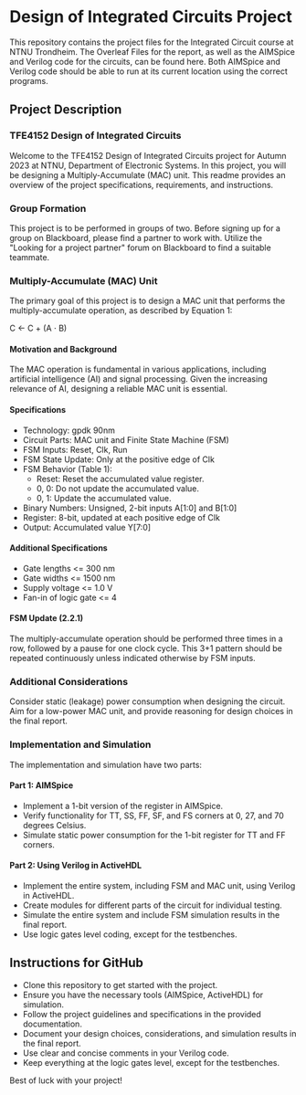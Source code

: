 # Design of Integrated Circuits Project

This repository contains the project files for the Integrated Circuit course at NTNU Trondheim. The Overleaf Files for the report, as well as the AIMSpice and Verilog code for the circuits, can be found here. Both AIMSpice and Verilog code should be able to run at its current location using the correct programs.

## Project Description

### TFE4152 Design of Integrated Circuits

Welcome to the TFE4152 Design of Integrated Circuits project for Autumn 2023 at NTNU, Department of Electronic Systems. In this project, you will be designing a Multiply-Accumulate (MAC) unit. This readme provides an overview of the project specifications, requirements, and instructions.

### Group Formation

This project is to be performed in groups of two. Before signing up for a group on Blackboard, please find a partner to work with. Utilize the "Looking for a project partner" forum on Blackboard to find a suitable teammate.

### Multiply-Accumulate (MAC) Unit

The primary goal of this project is to design a MAC unit that performs the multiply-accumulate operation, as described by Equation 1:

C ← C + (A ⋅ B)

#### Motivation and Background

The MAC operation is fundamental in various applications, including artificial intelligence (AI) and signal processing. Given the increasing relevance of AI, designing a reliable MAC unit is essential.

#### Specifications

- Technology: gpdk 90nm
- Circuit Parts: MAC unit and Finite State Machine (FSM)
- FSM Inputs: Reset, Clk, Run
- FSM State Update: Only at the positive edge of Clk
- FSM Behavior (Table 1):
  - Reset: Reset the accumulated value register.
  - 0, 0: Do not update the accumulated value.
  - 0, 1: Update the accumulated value.
- Binary Numbers: Unsigned, 2-bit inputs A[1:0] and B[1:0]
- Register: 8-bit, updated at each positive edge of Clk
- Output: Accumulated value Y[7:0]

#### Additional Specifications

- Gate lengths <= 300 nm
- Gate widths <= 1500 nm
- Supply voltage <= 1.0 V
- Fan-in of logic gate <= 4

#### FSM Update (2.2.1)

The multiply-accumulate operation should be performed three times in a row, followed by a pause for one clock cycle. This 3+1 pattern should be repeated continuously unless indicated otherwise by FSM inputs.

### Additional Considerations

Consider static (leakage) power consumption when designing the circuit. Aim for a low-power MAC unit, and provide reasoning for design choices in the final report.

### Implementation and Simulation

The implementation and simulation have two parts:

#### Part 1: AIMSpice

- Implement a 1-bit version of the register in AIMSpice.
- Verify functionality for TT, SS, FF, SF, and FS corners at 0, 27, and 70 degrees Celsius.
- Simulate static power consumption for the 1-bit register for TT and FF corners.

#### Part 2: Using Verilog in ActiveHDL

- Implement the entire system, including FSM and MAC unit, using Verilog in ActiveHDL.
- Create modules for different parts of the circuit for individual testing.
- Simulate the entire system and include FSM simulation results in the final report.
- Use logic gates level coding, except for the testbenches.

## Instructions for GitHub

- Clone this repository to get started with the project.
- Ensure you have the necessary tools (AIMSpice, ActiveHDL) for simulation.
- Follow the project guidelines and specifications in the provided documentation.
- Document your design choices, considerations, and simulation results in the final report.
- Use clear and concise comments in your Verilog code.
- Keep everything at the logic gates level, except for the testbenches.

Best of luck with your project!
